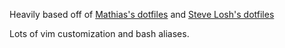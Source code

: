 Heavily based off of [Mathias's dotfiles](https://github.com/mathiasbynens/dotfiles) and [Steve Losh's dotfiles](https://github.com/sjl/dotfiles)

Lots of vim customization and bash aliases.
